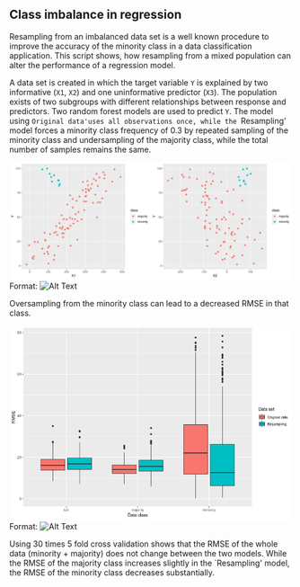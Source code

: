 ## Class imbalance in regression

Resampling from an imbalanced data set is a well known procedure to improve the accuracy of the minority class in a data classification application. This script shows, how resampling from a mixed population can alter the performance of a regression model.

A data set is created in which the target variable `Y` is explained by two informative (`X1`, `X2`) and one uninformative predictor (`X3`). The population exists of two subgroups with different relationships between response and predictors. Two random forest models are used to predict `Y`. The model using `Original data'uses all observations once, while the `Resampling' model forces a minority class frequency of 0.3 by repeated sampling of the minority class and undersampling of the majority class, while the total number of samples remains the same.

![data](data.png)
Format: ![Alt Text](url)

Oversampling from the minority class can lead to a decreased RMSE in that class.

![boxplot](boxplot.png)
Format: ![Alt Text](url)

Using 30 times 5 fold cross validation shows that the RMSE of the whole data (minority + majority) does not change between the two models. While the RMSE of the majority class increases slightly in the `Resampling' model, the RMSE of the minority class decreases substantially.
